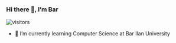 ### Hi there 👋, I’m Bar 

![visitors](https://visitor-badge.laobi.icu/badge?page_id=page.id)

- 🌱 I’m currently learning Computer Science at Bar Ilan University
